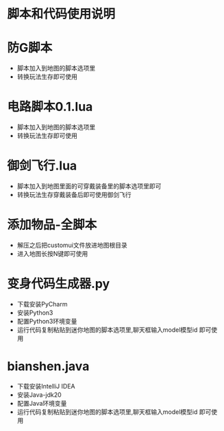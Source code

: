 # 脚本和代码使用说明
# 防G脚本
  - 脚本加入到地图的脚本选项里
  - 转换玩法生存即可使用
# 电路脚本0.1.lua
  - 脚本加入到地图的脚本选项里
  - 转换玩法生存即可使用
# 御剑飞行.lua
  - 脚本加入到地图里面的可穿戴装备里的脚本选项里即可
  - 转换玩法生存穿戴装备后即可使用御剑飞行
# 添加物品-全脚本
  - 解压之后把customui文件放进地图根目录
  - 进入地图长按N键即可使用
# 变身代码生成器.py
  - 下载安装PyCharm
  - 安装Python3
  -  配置Python3环境变量
  -  运行代码复制粘贴到迷你地图的脚本选项里,聊天框输入model模型id 即可使用
# bianshen.java
  - 下载安装IntelliJ IDEA
  - 安装Java-jdk20
  -  配置Java环境变量
  -  运行代码复制粘贴到迷你地图的脚本选项里,聊天框输入model模型id 即可使用
